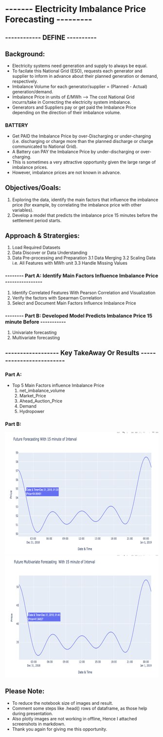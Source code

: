 # ------- Electricity Imbalance Price Forecasting ---------
## ------------ DEFINE ----------
## Background:
  - Electricity systems need generation and supply to always be equal.
  - To facilate this National Grid (ESO), requests each generator and supplier to inform in advance about their planned generation or demand, respectively.
  - Imbalance Volume for each generator/supplier = (Planned - Actual) generation/demand.
  - Imbalance Price in units of £/MWh --> The cost National Grid incurrs/take in Correcting the electricity system imbalance.
  - Generators and Suppliers pay or get paid the Imbalance Price depending on the direction of their imbalance volume.
### BATTERY
  - Get PAID the Imbalance Price by over-Discharging or under-charging (i.e. discharging or charge more than the planned discharge or charge communicated to National Grid).
  - A Battery can PAY the Imbalance Price by under-discharging or over-charging.
  - This is sometimes a very attractive opportunity given the large range of imbalance prices.
  - However, imbalance prices are not known in advance.

## Objectives/Goals:
1. Exploring the data, identify the main factors that influence the imbalance price (for example, by correlating the imbalance price with other variables).
2. Develop a model that predicts the imbalance price 15 minutes before the settlement period starts.

## Approach & Stratergies:
1. Load Required Datasets
2. Data Discover or Data Understanding
3. Data Pre-processing and Preparation
3.1 Data Merging
3.2 Scaling Data i.e. All Features with MWh unit
3.3 Handle Missing Values
### -------- Part A: Identify Main Factors Influence Imbalance Price ----------------
1. Identify Correlated Features With Pearson Correlation and Visualization
2. Verify the factors with Spearman Correlation
3. Select and Document Main Factors Influence Imbalance Price
### -------- Part B: Developed Model Predicts Imbalance Price 15 minute Before -----------
1. Univariate forecasting
2. Multivariate forecasting
## ------------------ Key TakeAway Or Results -------------------------
### Part A:
- Top 5 Main Factors influence Imbalance Price
  1. net_imbalance_volume
  2. Market_Price
  3. Ahead_Auction_Price
  4. Demand
  5. Hydropower

### Part B:
<img src="images/partb1.png" height="400">
<img src="images/partb2.png" height="400">

## Please Note:
- To reduce the notebook size of images and result.
- Comment some steps like .head() rows of dataframe, as those help during presentation.
- Also plotly images are not working in offline, Hence I attached screenshots in markdown.
- Thank you again for giving me this opportunity.
